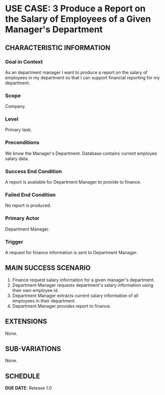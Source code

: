 # USE CASE: 3 Produce a Report on the Salary of Employees of a Given Manager's Department

## CHARACTERISTIC INFORMATION

### Goal in Context

As an department manager I want to produce a report on the salary of employees in my department so that I can support financial reporting for my department.

### Scope

Company.

### Level

Primary task.

### Preconditions

We know the Manager's Department.  Database contains current employee salary data.

### Success End Condition

A report is available for Department Manager to provide to finance.

### Failed End Condition

No report is produced.

### Primary Actor

Department Manager.

### Trigger

A request for finance information is sent to Department Manager.

## MAIN SUCCESS SCENARIO

1. Finance request salary information for a given manager's department.
2. Department Manager requests department's salary information using their own employee id.
3. Department Manager extracts current salary information of all employees in their department.
4. Department Manager provides report to finance.

## EXTENSIONS

None.

## SUB-VARIATIONS

None.

## SCHEDULE

**DUE DATE**: Release 1.0